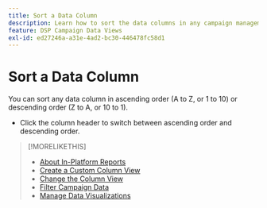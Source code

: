 ```yaml
---
title: Sort a Data Column
description: Learn how to sort the data columns in any campaign management view.
feature: DSP Campaign Data Views
exl-id: ed27246a-a31e-4ad2-bc30-446478fc58d1
---
```

# Sort a Data Column

You can sort any data column in ascending order (A to Z, or 1 to 10) or descending order (Z to A, or 10 to 1).

* Click the column header to switch between ascending order and descending order.

>[!MORELIKETHIS]
>
>* [About In-Platform Reports](campaign-reports-about.md)
>* [Create a Custom Column View](column-view-create.md)
>* [Change the Column View](column-view-change.md)
>* [Filter Campaign Data](campaign-data-filter.md)
>* [Manage Data Visualizations](campaign-data-visualization-manage.md)
